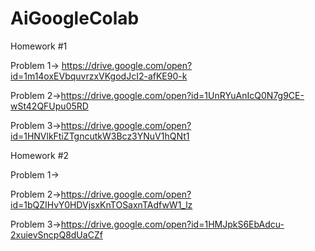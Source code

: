 # AiGoogleColab

Homework #1

  Problem 1-> https://drive.google.com/open?id=1m14oxEVbquvrzxVKgodJcI2-afKE90-k
  
  Problem 2->https://drive.google.com/open?id=1UnRYuAnIcQ0N7g9CE-wSt42QFUpu05RD
  
  Problem 3->https://drive.google.com/open?id=1HNVlkFtiZTgncutkW3Bcz3YNuV1hQNt1
  
Homework #2
  
  Problem 1->
  
  Problem 2->https://drive.google.com/open?id=1bQZIHvY0HDVjsxKnTOSaxnTAdfwW1_lz
  
  Problem 3->https://drive.google.com/open?id=1HMJpkS6EbAdcu-2xuievSncpQ8dUaCZf
